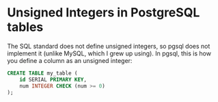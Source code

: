 # Unsigned Integers in PostgreSQL tables

The SQL standard does not define unsigned integers, so pgsql does not implement it (unlike MySQL, which I grew up using).
In pgsql, this is how you define a column as an unsigned integer:

```sql
CREATE TABLE my_table (
    id SERIAL PRIMARY KEY,
    num INTEGER CHECK (num >= 0)
);
```